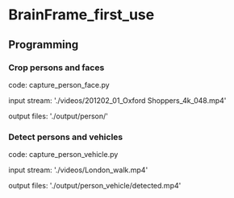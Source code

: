 # BrainFrame_first_use

## Programming

### Crop persons and faces

code: capture_person_face.py

input stream: './videos/201202_01_Oxford Shoppers_4k_048.mp4'

output files: './output/person/'

### Detect persons and vehicles

code: capture_person_vehicle.py

input stream: './videos/London_walk.mp4'

output files: './output/person_vehicle/detected.mp4'
